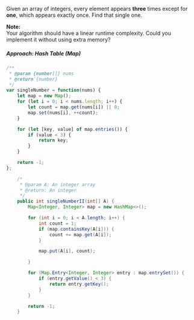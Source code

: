 Given an array of integers, every element appears **three** times except for **one**, which appears exactly once. Find that single one.

**Note:**  
Your algorithm should have a linear runtime complexity. Could you implement it without using extra memory?

##### Approach: Hash Table \(Map\)

```js
/**
 * @param {number[]} nums
 * @return {number}
 */
var singleNumber = function(nums) {
    let map = new Map();
    for (let i = 0; i < nums.length; i++) {
        let count = map.get(nums[i]) || 0;
        map.set(nums[i], ++count);
    }

    for (let [key, value] of map.entries()) {
        if (value < 3) {
            return key;
        }
    }

    return -1;
};
```

```java
    /*
     * @param A: An integer array
     * @return: An integer
     */
    public int singleNumberII(int[] A) {
        Map<Integer, Integer> map = new HashMap<>();

        for (int i = 0; i < A.length; i++) {
            int count = 1;
            if (map.containsKey(A[i])) {
                count += map.get(A[i]);
            }

            map.put(A[i], count);

        }

        for (Map.Entry<Integer, Integer> entry : map.entrySet()) {
            if (entry.getValue() < 3) {
                return entry.getKey();
            }
        }

        return -1;
    }
```



